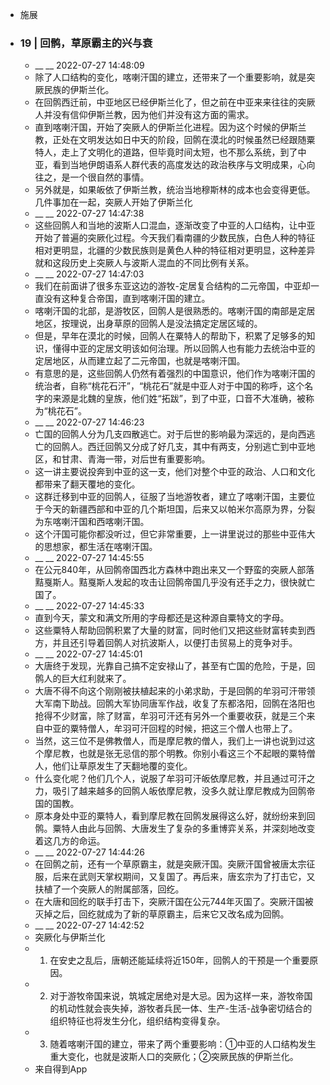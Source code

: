 - 施展
- ### 19 | 回鹘，草原霸主的兴与衰
    - __ __ 2022-07-27 14:48:09
    - 除了人口结构的变化，喀喇汗国的建立，还带来了一个重要影响，就是突厥民族的伊斯兰化。
    - 在回鹘西迁前，中亚地区已经伊斯兰化了，但之前在中亚来来往往的突厥人并没有信仰伊斯兰教，因为他们并没有这方面的需求。
    - 直到喀喇汗国，开始了突厥人的伊斯兰化进程。因为这个时候的伊斯兰教，正处在文明发达如日中天的阶段，回鹘在漠北的时候虽然已经跟随粟特人，走上了文明化的道路，但毕竟时间太短，也不那么系统，到了中亚，看到当地伊朗语系人群代表的高度发达的政治秩序与文明成果，心向往之，是一个很自然的事情。
    - 另外就是，如果皈依了伊斯兰教，统治当地穆斯林的成本也会变得更低。几件事加在一起，突厥人开始了伊斯兰化
    - __ __ 2022-07-27 14:47:38
    - 这些回鹘人和当地的波斯人口混血，逐渐改变了中亚的人口结构，让中亚开始了普遍的突厥化过程。今天我们看南疆的少数民族，白色人种的特征相对更明显，北疆的少数民族则是黄色人种的特征相对更明显，这种差异就和这段历史上突厥人与波斯人混血的不同比例有关系。
    - __ __ 2022-07-27 14:47:03
    - 我们在前面讲了很多东亚这边的游牧-定居复合结构的二元帝国，中亚却一直没有这种复合帝国，直到喀喇汗国的建立。
    - 喀喇汗国的北部，是游牧区，回鹘人是很熟悉的。喀喇汗国的南部是定居地区，按理说，出身草原的回鹘人是没法搞定定居区域的。
    - 但是，早年在漠北的时候，回鹘人在粟特人的帮助下，积累了足够多的知识，懂得中亚的定居文明该如何治理。所以回鹘人也有能力去统治中亚的定居地区，从而建立起了二元帝国，也就是喀喇汗国。
    - 有意思的是，这些回鹘人仍然有着强烈的中国意识，他们作为喀喇汗国的统治者，自称“桃花石汗”，“桃花石”就是中亚人对于中国的称呼，这个名字的来源是北魏的皇族，他们姓“拓跋”，到了中亚，口音不大准确，被称为“桃花石”。
    - __ __ 2022-07-27 14:46:23
    - 亡国的回鹘人分为几支四散逃亡。对于后世的影响最为深远的，是向西逃亡的回鹘人。西迁回鹘又分成了好几支，其中有两支，分别逃亡到中亚地区，和甘肃、青海一带，对后世有重要影响。
    - 这一讲主要说投奔到中亚的这一支，他们对整个中亚的政治、人口和文化都带来了翻天覆地的变化。
    - 这群迁移到中亚的回鹘人，征服了当地游牧者，建立了喀喇汗国，主要位于今天的新疆西部和中亚的几个斯坦国，后来又以帕米尔高原为界，分裂为东喀喇汗国和西喀喇汗国。
    - 这个汗国可能你都没听过，但它非常重要，上一讲里说过的那些中亚伟大的思想家，都生活在喀喇汗国。
    - __ __ 2022-07-27 14:45:55
    - 在公元840年，从回鹘帝国西北方森林中跑出来又一个野蛮的突厥人部落黠戛斯人。黠戛斯人发起的攻击让回鹘帝国几乎没有还手之力，很快就亡国了。
    - __ __ 2022-07-27 14:45:33
    - 直到今天，蒙文和满文所用的字母都还是这种源自粟特文的字母。
    - 这些粟特人帮助回鹘积累了大量的财富，同时他们又把这些财富转卖到西方，并且还引导着回鹘人对抗波斯人，以便打击贸易上的竞争对手。
    - __ __ 2022-07-27 14:45:01
    - 大唐终于发现，光靠自己搞不定安禄山了，甚至有亡国的危险，于是，回鹘人的巨大红利就来了。
    - 大唐不得不向这个刚刚被扶植起来的小弟求助，于是回鹘的牟羽可汗带领大军南下助战。回鹘大军协同唐军作战，收复了东都洛阳，回鹘在洛阳也抢得不少财富，除了财富，牟羽可汗还有另外一个重要收获，就是三个来自中亚的粟特僧人，牟羽可汗回程的时候，把这三个僧人也带上了。
    - 当然，这三位不是佛教僧人，而是摩尼教的僧人，我们上一讲也说到过这个摩尼教，也就是张无忌信的那个明教。你别小看这三个不起眼的粟特僧人，他们让草原发生了天翻地覆的变化。
    - 什么变化呢？他们几个人，说服了牟羽可汗皈依摩尼教，并且通过可汗之力，吸引了越来越多的回鹘人皈依摩尼教，没多久就让摩尼教成为回鹘帝国的国教。
    - 原本身处中亚的粟特人，看到摩尼教在回鹘发展得这么好，就纷纷来到回鹘。粟特人由此与回鹘、大唐发生了复杂的多重博弈关系，并深刻地改变着这几方的命运。
    - __ __ 2022-07-27 14:44:26
    - 在回鹘之前，还有一个草原霸主，就是突厥汗国。突厥汗国曾被唐太宗征服，后来在武则天掌权期间，又复国了。再后来，唐玄宗为了打击它，又扶植了一个突厥人的附属部落，回纥。
    - 在大唐和回纥的联手打击下，突厥汗国在公元744年灭国了。突厥汗国被灭掉之后，回纥就成为了新的草原霸主，后来它又改名成为回鹘。
    - __ __ 2022-07-27 14:42:52
    - 突厥化与伊斯兰化
    - 1. 在安史之乱后，唐朝还能延续将近150年，回鹘人的干预是一个重要原因。
    - 2. 对于游牧帝国来说，筑城定居绝对是大忌。因为这样一来，游牧帝国的机动性就会丧失掉，游牧者兵民一体、生产-生活-战争密切结合的组织特征也将发生分化，组织结构变得复杂。
    - 3. 随着喀喇汗国的建立，带来了两个重要影响：①中亚的人口结构发生重大变化，也就是波斯人口的突厥化；②突厥民族的伊斯兰化。
    - 来自得到App
